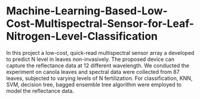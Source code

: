 # Machine-Learning-Based-Low-Cost-Multispectral-Sensor-for-Leaf-Nitrogen-Level-Classification
In this project a low-cost, quick-read multispectral sensor array a developed to predict N level in leaves non-invasively. The proposed device can capture the reflectance data at 12 different wavelength. We conducted the experiment on canola leaves and spectral data were collected from 87 leaves, subjected to varying levels of N fertilization. For classification, KNN, SVM, decision tree, bagged ensemble tree algorithm were employed to model the reflectance data. 
